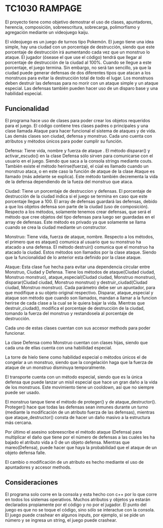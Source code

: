 # TC1030 RAMPAGE
El proyecto tiene como objetivo demostrar el uso de clases, apuntadores, herencia, composición, sobreescritura, sobrecarga, polimorfismo y agregación mediante un videojuego kaiju.

El videojuego es un juego de turnos tipo Pokemón. El juego tiene una idea simple, hay una ciudad con un porcentaje de destrucción, siendo que este porcentaje de destrucción irá aumentando cada vez que un monstruo lo ataque. El jugador (ósease el que use el código) tendrá que llegar al porcentaje de destrucción de la ciudad al 100%. Cuando se llegue a este porcentaje, el juego termina. Sin embargo, no será tan sencillo, ya que la ciudad puede generar defensas de dos diferentes tipos que atacan a los monstruos para evitar la destrucción total de todo el lugar. Los monstruos deben destruir las defensas para no morir con un ataque simple y un ataque especial. Las defensas también pueden hacer uso de un disparo base y una habilidad especial.

## Funcionalidad
El programa hace uso de clases para poder crear los objetos requeridos para el juego. El código contiene tres clases padres o principales y una clase llamada Ataque para hacer funcional el sistema de ataques y de vida. Las demás clases son ciudad, defensa y monstruo. Cada uno cuenta con atributos y métodos únicos para poder cumplir su función. 

Defensa:
 Tiene vida, nombre y fuerza de ataque . El método disparar() y activar_escudo() en la clase Defensa sólo sirven para comunicarse con el usuario en el juego. Siendo que saca a la consola strings mediante couts.  También existe el método herirse(fuerza), el cúal es llamado cuando un monstruo ataca, o en este caso la función de ataque de la clase Ataque es llamado (más adelante se explica). Este método también decrementa la vida de la defensa dependiendo de la fueza del monstruo que ataca.

Ciudad:
 Tiene un porcentaje de destruccion y defensas. El porcentaje de destrucción de la ciudad indica si el juego se termina en caso que este porcentaje llegue a 100. El array de defensas guardará las defensas, debido a que los objetos defensa son parte de la ciudad (uso de composición).  Respecto a los métodos, solamente tenemos crear defensas, que será el método que cree objetos del tipo defensas para luego ser guardadas en el array de defensas. Este método es privado ya que solamente se llama cuando se crea la ciudad mediante un constructor.
 
Monstruo:
 Tiene vida, fuerza de ataque, nombre. Respecto a los métodos, el primero que es ataque() comunica al usuario que su monstruo ha atacado a una defensa. El método destruir() comunica que el monstruo ha atacado la ciudad. Estos métodos son llamados por la clase ataque. Siendo que la funcionalidad de lo anterior esta definido por la clase ataque.
 
 Ataque:
 Esta clase fue hecha para evitar una dependencia circular entre Monstruo, Ciudad y Defensa. Tiene los métodos de ataque(Ciudad ciudad, Monstruo monstruo), ataque_especial(Ciudad ciudad, Monstruo monstruo), disparar(Ciudad ciudad, Monstruo monstruo) y destruir_ciudad(Ciudad ciudad, Monstruo monstruo). Cada parámetro debe ser un apuntador, para que modifique a su objeto original respectivo. Disparar, ataque_especial y ataque son método que cuando son llamados, mandan a llamar a la funcion herirse de cada clase a la cual se le quiera bajar la vida. Mientras que destruir_ciudad(), modifica el porcentaje de destrucción de la ciudad, tomando la fuerza del monstruo y restandosela al porcentaje de destrucción.

Cada uno de estas clases cuentan con sus accesor methods para poder funcionar.

La clase Defensa como Monstruo cuentan con clases hijas, siendo que cada una de ellas cuenta con una habiilidad especial.

La torre de hielo tiene como habilidad especial o métodos únicos el de congelar a un monstruo, siendo que la congelación haga que la fuerza de ataque de un monstruo disminuya temporalmente.

El transporte cuenta con un método especial, siendo que es la única defensa que puede lanzar un misil especial que hace un gran daño a la vida de los monstruos. Este movimiento tiene un cooldown, así que no siempre puede ser usado.


El monstruo tanque tiene el método de proteger() y de ataque_destructor(). Proteger() hace que todas las defensas sean inmunes durante un turno (mediante la modificación de un atributo fuerza de las defensas), mientras que ataque_destructor() consta de hacer un daño masivo a la estructura más cercana.

Por último el asesino sobreescribe el método ataque (Defensa) para multiplicar el daño  que tiene por el número de defensas a las cuales les ha bajado el atributo vida a 0 de un objeto defensa. Mientras que mareo(Defensa), puede hacer que haya la probabilidad que el ataque de un objeto defensa falle.

El cambio o modificación de un atributo es hecho mediante el uso de apuntadores y accesor methods.

## Consideraciones
El programa solo corre en la consola y esta hecho con c++  por lo que corre en todos los sistemas operativos. Muchos atributos y objetos ya estarán declarados propiamente por el código y no por el jugador. El punto del juego es que no se toque el código, sino sólo se interactue con la consola. El juego puede crashear en algunos inputs, por ejemplo, si se pide un número y se ingresa un string, el juego puede crashear.
